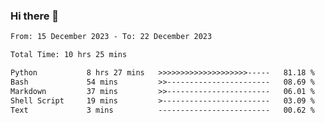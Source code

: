 ### Hi there 👋

<!--
**ututono/ututono** is a ✨ _special_ ✨ repository because its `README.md` (this file) appears on your GitHub profile.

Here are some ideas to get you started:

- 🔭 I’m currently working on ...
- 🌱 I’m currently learning ...
- 👯 I’m looking to collaborate on ...
- 🤔 I’m looking for help with ...
- 💬 Ask me about ...
- 📫 How to reach me: ...
- 😄 Pronouns: ...
- ⚡ Fun fact: ...
-->



<!--START_SECTION:waka-->

```txt
From: 15 December 2023 - To: 22 December 2023

Total Time: 10 hrs 25 mins

Python           8 hrs 27 mins   >>>>>>>>>>>>>>>>>>>>-----   81.18 %
Bash             54 mins         >>-----------------------   08.69 %
Markdown         37 mins         >>-----------------------   06.01 %
Shell Script     19 mins         >------------------------   03.09 %
Text             3 mins          -------------------------   00.62 %
```

<!--END_SECTION:waka-->
